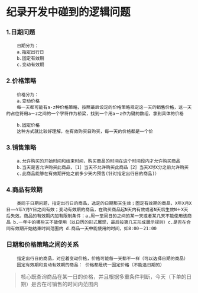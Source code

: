 纪录开发中碰到的逻辑问题
=======================

### 1.日期问题
		日期分为：
		a.指定出行日
		b.固定有效期
		c.变动有效期

### 2.价格策略
		价格分为：
		a.变动价格
		每一天都可能有a-z种价格策略，按照最后设定的价格策略规定这一天的销售价格，这一天的占位符用a－z之间的一个字符作为桥梁，找到一个用a－z作为键的数组，拿到具体的价格  

		b.固定价格
		这种方式就比较好理解，在有效购买日购买，每一天的价格都是一个价

### 3.销售策略
		a.允许购买的开始时间和结束时间，购买商品的时间在这个时间段内才允许购买商品
		b.当天是否允许购买此商品，［1］当天不允许购买此商品［2］当天X时X分之前允许购买
        c.此商品能够在有效期开始之前多少天内预售(针对指定出行日的商品)）

### 4.商品有效期
		类同于日期问题，指定出行日的商品，选定的日期那天生效；固定有效期的商品，X年X月X日——Y年Y月Y日之间有效；变动有效期的商品，在购买商品起N天内有效或者N天后生效N＋X天后失效。商品的有效期内加有限制条件：a.周一至周日的之间的某一天或者某几天不能使用该商品 b.一年中的哪些天不能使用（以日历的形式展现，最后按第几天形成展示规则）c.是否在合同有效期开始结束时间范围内 d.商品一天中能使用的时间，如8:00－21:00  


### 日期和价格策略之间的关系
		指定出行日的商品，对应着变动价格，价格可能每一天都不一样（可以选择日期的商品）
		固定有效期和变动有效期的商品： 价格都是统一固定价格（不能选日期的）

> 核心既查询商品在某一日的价格，并且根据多重条件判断，今天（下单的日期）是否在可销售的时间内范围内
